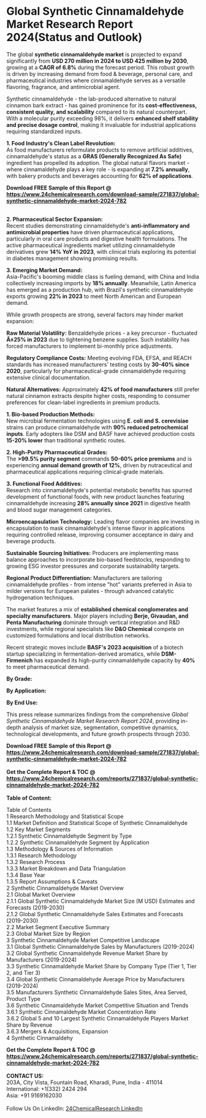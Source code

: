 <h1>Global Synthetic Cinnamaldehyde Market Research Report 2024(Status and Outlook)</h1><p>The global <strong>synthetic cinnamaldehyde market</strong> is projected to expand significantly from <strong>USD 270 million in 2024 to USD 425 million by 2030</strong>, growing at a <strong>CAGR of 6.8%</strong> during the forecast period. This robust growth is driven by increasing demand from food &amp; beverage, personal care, and pharmaceutical industries where cinnamaldehyde serves as a versatile flavoring, fragrance, and antimicrobial agent.</p><p>Synthetic cinnamaldehyde - the lab-produced alternative to natural cinnamon bark extract - has gained prominence for its <strong>cost-effectiveness, consistent quality, and scalability</strong> compared to its natural counterpart. With a molecular purity exceeding 98%, it delivers <strong>enhanced shelf stability and precise dosage control</strong>, making it invaluable for industrial applications requiring standardized inputs.</p><p><strong>1. Food Industry's Clean Label Revolution:</strong><br>
As food manufacturers reformulate products to remove artificial additives, cinnamaldehyde's status as a <strong>GRAS (Generally Recognized As Safe)</strong> ingredient has propelled its adoption. The global natural flavors market - where cinnamaldehyde plays a key role - is expanding at<strong> 7.2% annually</strong>, with bakery products and beverages accounting for <strong>62% of applications</strong>.</p><div><b>Download FREE Sample of this Report @ 
            <a href="https://www.24chemicalresearch.com/download-sample/271837/global-synthetic-cinnamaldehyde-market-2024-782">
            https://www.24chemicalresearch.com/download-sample/271837/global-synthetic-cinnamaldehyde-market-2024-782</a></b></div><br><p><strong>2. Pharmaceutical Sector Expansion:</strong><br>
Recent studies demonstrating cinnamaldehyde's <strong>anti-inflammatory and antimicrobial properties</strong> have driven pharmaceutical applications, particularly in oral care products and digestive health formulations. The active pharmaceutical ingredients market utilizing cinnamaldehyde derivatives grew <strong>14% YoY in 2023</strong>, with clinical trials exploring its potential in diabetes management showing promising results.</p><p><strong>3. Emerging Market Demand:</strong><br>
Asia-Pacific's booming middle class is fueling demand, with China and India collectively increasing imports by <strong>18% annually</strong>. Meanwhile, Latin America has emerged as a production hub, with Brazil's synthetic cinnamaldehyde exports growing <strong>22% in 2023</strong> to meet North American and European demand.</p><p>While growth prospects are strong, several factors may hinder market expansion:</p><p><strong>Raw Material Volatility:</strong> Benzaldehyde prices - a key precursor - fluctuated <strong>Â±25% in 2023</strong> due to tightening benzene supplies. Such instability has forced manufacturers to implement bi-monthly price adjustments.</p><p><strong>Regulatory Compliance Costs:</strong> Meeting evolving FDA, EFSA, and REACH standards has increased manufacturers' testing costs by <strong>30-40% since 2020</strong>, particularly for pharmaceutical-grade cinnamaldehyde requiring extensive clinical documentation.</p><p><strong>Natural Alternatives:</strong> Approximately <strong>42% of food manufacturers</strong> still prefer natural cinnamon extracts despite higher costs, responding to consumer preferences for clean-label ingredients in premium products.</p><p><strong>1. Bio-based Production Methods:</strong><br>
New microbial fermentation technologies using <strong>E. coli and S. cerevisiae</strong> strains can produce cinnamaldehyde with <strong>90% reduced petrochemical inputs</strong>. Early adopters like DSM and BASF have achieved production costs <strong>15-20% lower</strong> than traditional synthetic routes.</p><p><strong>2. High-Purity Pharmaceutical Grades:</strong><br>
The <strong>&gt;99.5% purity segment</strong> commands <strong>50-60% price premiums</strong> and is experiencing <strong>annual demand growth of 12%</strong>, driven by nutraceutical and pharmaceutical applications requiring clinical-grade materials.</p><p><strong>3. Functional Food Additives:</strong><br>
Research into cinnamaldehyde's potential metabolic benefits has spurred development of functional foods, with new product launches featuring cinnamaldehyde increasing <strong>28% annually since 2021</strong> in digestive health and blood sugar management categories.</p><p><strong>Microencapsulation Technology:</strong> Leading flavor companies are investing in encapsulation to mask cinnamaldehyde's intense flavor in applications requiring controlled release, improving consumer acceptance in dairy and beverage products.</p><p><strong>Sustainable Sourcing Initiatives:</strong> Producers are implementing mass balance approaches to incorporate bio-based feedstocks, responding to growing ESG investor pressures and corporate sustainability targets.</p><p><strong>Regional Product Differentiation:</strong> Manufacturers are tailoring cinnamaldehyde profiles - from intense "hot" variants preferred in Asia to milder versions for European palates - through advanced catalytic hydrogenation techniques.</p><p>The market features a mix of <strong>established chemical conglomerates and specialty manufacturers</strong>. Major players including <strong>Berje, Givaudan, and Penta Manufacturing</strong> dominate through vertical integration and R&amp;D investments, while regional specialists like <strong>D&amp;O Chemical</strong> compete on customized formulations and local distribution networks.</p><p>Recent strategic moves include <strong>BASF's 2023 acquisition</strong> of a biotech startup specializing in fermentation-derived aromatics, while <strong>DSM-Firmenich</strong> has expanded its high-purity cinnamaldehyde capacity by <strong>40%</strong> to meet pharmaceutical demand.</p><p><strong>By Grade:</strong></p><p><strong>By Application:</strong></p><p><strong>By End Use:</strong></p><p>This press release summarizes findings from the comprehensive <em>Global Synthetic Cinnamaldehyde Market Research Report 2024</em>, providing in-depth analysis of market size, segmentation, competitive dynamics, technological developments, and future growth prospects through 2030.</p><div><b>Download FREE Sample of this Report @ 
            <a href="https://www.24chemicalresearch.com/download-sample/271837/global-synthetic-cinnamaldehyde-market-2024-782">
            https://www.24chemicalresearch.com/download-sample/271837/global-synthetic-cinnamaldehyde-market-2024-782</a></b></div><br><div><b>Get the Complete Report & TOC @ 
            <a href="https://www.24chemicalresearch.com/reports/271837/global-synthetic-cinnamaldehyde-market-2024-782">
            https://www.24chemicalresearch.com/reports/271837/global-synthetic-cinnamaldehyde-market-2024-782</a></b></div><br>
            <b>Table of Content:</b><p>Table of Contents<br />
1 Research Methodology and Statistical Scope<br />
1.1 Market Definition and Statistical Scope of Synthetic Cinnamaldehyde<br />
1.2 Key Market Segments<br />
1.2.1 Synthetic Cinnamaldehyde Segment by Type<br />
1.2.2 Synthetic Cinnamaldehyde Segment by Application<br />
1.3 Methodology & Sources of Information<br />
1.3.1 Research Methodology<br />
1.3.2 Research Process<br />
1.3.3 Market Breakdown and Data Triangulation<br />
1.3.4 Base Year<br />
1.3.5 Report Assumptions & Caveats<br />
2 Synthetic Cinnamaldehyde Market Overview<br />
2.1 Global Market Overview<br />
2.1.1 Global Synthetic Cinnamaldehyde Market Size (M USD) Estimates and Forecasts (2019-2030)<br />
2.1.2 Global Synthetic Cinnamaldehyde Sales Estimates and Forecasts (2019-2030)<br />
2.2 Market Segment Executive Summary<br />
2.3 Global Market Size by Region<br />
3 Synthetic Cinnamaldehyde Market Competitive Landscape<br />
3.1 Global Synthetic Cinnamaldehyde Sales by Manufacturers (2019-2024)<br />
3.2 Global Synthetic Cinnamaldehyde Revenue Market Share by Manufacturers (2019-2024)<br />
3.3 Synthetic Cinnamaldehyde Market Share by Company Type (Tier 1, Tier 2, and Tier 3)<br />
3.4 Global Synthetic Cinnamaldehyde Average Price by Manufacturers (2019-2024)<br />
3.5 Manufacturers Synthetic Cinnamaldehyde Sales Sites, Area Served, Product Type<br />
3.6 Synthetic Cinnamaldehyde Market Competitive Situation and Trends<br />
3.6.1 Synthetic Cinnamaldehyde Market Concentration Rate<br />
3.6.2 Global 5 and 10 Largest Synthetic Cinnamaldehyde Players Market Share by Revenue<br />
3.6.3 Mergers & Acquisitions, Expansion<br />
4 Synthetic Cinnamaldehy</p><div><b>Get the Complete Report & TOC @ 
            <a href="https://www.24chemicalresearch.com/reports/271837/global-synthetic-cinnamaldehyde-market-2024-782">
            https://www.24chemicalresearch.com/reports/271837/global-synthetic-cinnamaldehyde-market-2024-782</a></b></div><br><b>CONTACT US:</b><br>
            203A, City Vista, Fountain Road, Kharadi, Pune, India - 411014<br>
            International: +1(332) 2424 294<br>
            Asia: +91 9169162030 <br><br>
            Follow Us On LinkedIn: <a href="https://www.linkedin.com/company/24chemicalresearch/">24ChemicalResearch LinkedIn</a>